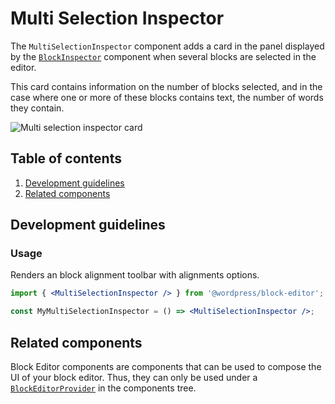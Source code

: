 # Multi Selection Inspector

The `MultiSelectionInspector` component adds a card in the panel displayed by the [`BlockInspector`](https://github.com/WordPress/gutenberg/tree/master/packages/block-editor/src/components/block-inspector) component when several blocks are selected in the editor.

This card contains information on the number of blocks selected, and in the case where one or more of these blocks contains text, the number of words they contain.

![Multi selection inspector card](https://make.wordpress.org/core/files/2020/09/multi-selection-inspector-card.png)

## Table of contents

1. [Development guidelines](#development-guidelines)
2. [Related components](#related-components)

## Development guidelines

### Usage

Renders an block alignment toolbar with alignments options.

```jsx
import { <MultiSelectionInspector /> } from '@wordpress/block-editor';

const MyMultiSelectionInspector = () => <MultiSelectionInspector />;
```

## Related components

Block Editor components are components that can be used to compose the UI of your block editor. Thus, they can only be used under a [`BlockEditorProvider`](https://github.com/WordPress/gutenberg/blob/master/packages/block-editor/src/components/provider/README.md) in the components tree.